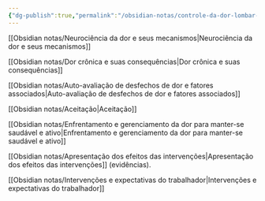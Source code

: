 ```yaml
---
{"dg-publish":true,"permalink":"/obsidian-notas/controle-da-dor-lombar-cronica/"}
---
```


[[Obsidian notas/Neurociência da dor e seus mecanismos\|Neurociência da dor e seus mecanismos]]

[[Obsidian notas/Dor crônica e suas consequências\|Dor crônica e suas consequências]]

[[Obsidian notas/Auto-avaliação de desfechos de dor e fatores associados\|Auto-avaliação de desfechos de dor e fatores associados]]

[[Obsidian notas/Aceitação\|Aceitação]]

[[Obsidian notas/Enfrentamento e gerenciamento da dor para manter-se saudável e ativo\|Enfrentamento e gerenciamento da dor para manter-se saudável e ativo]]

[[Obsidian notas/Apresentação dos efeitos das intervenções\|Apresentação dos efeitos das intervenções]] (evidências).

[[Obsidian notas/Intervenções e expectativas do trabalhador\|Intervenções e expectativas do trabalhador]]